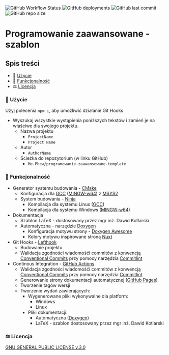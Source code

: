 ![GitHub Workflow Status](https://img.shields.io/github/actions/workflow/status/Me-Phew/programowanie-zaawansowane-template/ci.yaml?logo=bilibili&style=for-the-badge) ![GitHub deployments](https://img.shields.io/github/deployments/Me-Phew/programowanie-zaawansowane-template/github-pages?label=Doxygen%20Documentaion&logo=bilibili&style=for-the-badge) ![GitHub last commit](https://img.shields.io/github/last-commit/Me-Phew/programowanie-zaawansowane-template?color=8bd5ca&logo=starship&style=for-the-badge) ![GitHub repo size](https://img.shields.io/github/repo-size/Me-Phew/programowanie-zaawansowane-template?logo=github&style=for-the-badge)

# Programowanie zaawansowane - szablon

## Spis treści

- 🚀 [Użycie](#usage)
- 🧩 [Funkcjonalność](#features)
- ⚖️ [Licencja](#license)

### <a name="usage">🚀 Użycie</a>

Użyj polecenia `npm i`, aby umożliwić działanie Git Hooks

- Wyszukaj wszystkie wystąpienia poniższych tekstów i zamień je na właściwe dla swojego projektu.
  - Nazwa projektu
    - `ProjectName`
    - `Project Name`
  - Autor
    - `AuthorName`
  - Ścieżka do repozytorium (w linku GitHub)
    - `Me-Phew/programowanie-zaawansowane-template`

### <a name="features">🧩 Funkcjonalność</a>

- Generator systemu budowania - [CMake](https://cmake.org/)
  - Konfiguracja dla [GCC](https://gcc.gnu.org/) ([MINGW-w64](https://www.mingw-w64.org/)) z [MSYS2](https://www.msys2.org/)
  - System budowania - [Ninja](https://ninja-build.org/)
    - Kompilacja dla systemu Linux ([GCC](https://gcc.gnu.org/))
    - Kompilacja dla systemu Windows ([MINGW-w64](https://www.mingw-w64.org/))
- Dokumentacja
  - Szablon LaTeX - dostosowany przez mgr inż. Dawid Kotlarski
  - Automatyczna - narzędzie [Doxygen](https://www.doxygen.nl/)
    - Konfiguracja motywu strony - [Doxygen Awesome](https://github.com/jothepro/doxygen-awesome-css)
    - Kolory motywu inspirowane stroną [Nuxt](https://nuxt.com/)
- Git Hooks - [Lefthook](https://github.com/evilmartians/lefthook)
  - Budowanie projektu
  - Walidacja zgodności wiadomośći commitów z konwencją [Conventional Commits](https://www.conventionalcommits.org/en/v1.0.0/) przy pomocy narzędzia [Commitlint](https://commitlint.js.org/)
- Continous Integration - [GitHub Actions](https://docs.github.com/en/actions)
  - Walidacja zgodności wiadomośći commitów z konwencją [Conventional Commits](https://www.conventionalcommits.org/en/v1.0.0/) przy pomocy narzędzia [Commitlint](https://commitlint.js.org/)
  - Generowanie strony dokumentacji automatycznej ([GitHub Pages](https://pages.github.com/))
  - Tworzenie tagów wersji
  - Tworzenie wydań zawierających:
    - Wygenerowane pliki wykonywalne dla platform:
      - Windows
      - Linux
    - Pliki dokumentacji:
      - Automatyczna ([Doxygen](https://www.doxygen.nl/))
      - LaTeX - szablon dostosowany przez mgr inż. Dawid Kotlarski

### <a name="license">⚖️ Licencja</a>

[GNU GENERAL PUBLIC LICENSE v.3.0](./LICENSE)
